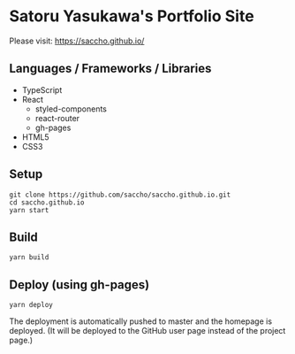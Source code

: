 # Satoru Yasukawa's Portfolio Site
Please visit: https://saccho.github.io/

## Languages / Frameworks / Libraries
* TypeScript
* React
  * styled-components
  * react-router
  * gh-pages
* HTML5
* CSS3

## Setup
```
git clone https://github.com/saccho/saccho.github.io.git
cd saccho.github.io
yarn start
```

## Build
```
yarn build
```

## Deploy (using gh-pages)
```
yarn deploy
```

The deployment is automatically pushed to master and the homepage is deployed. (It will be deployed to the GitHub user page instead of the project page.)
